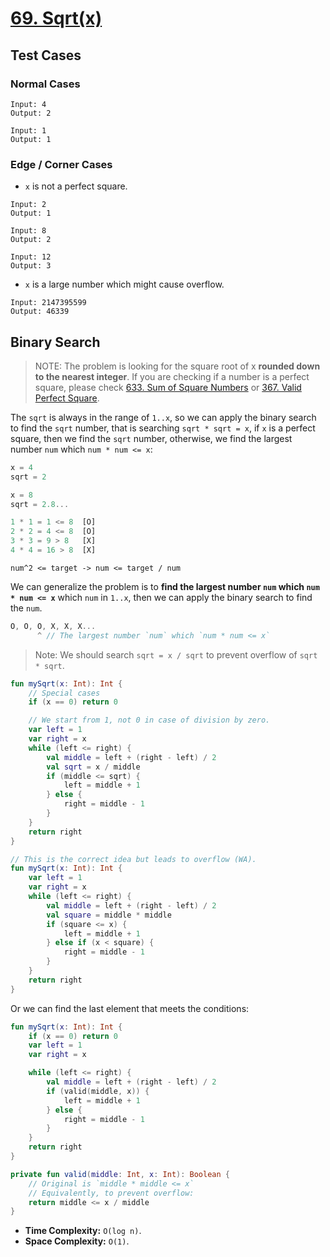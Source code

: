 # [69. Sqrt(x)](https://leetcode.com/problems/sqrtx)

## Test Cases
### Normal Cases
```
Input: 4
Output: 2

Input: 1
Output: 1
```
### Edge / Corner Cases
* `x` is not a perfect square.
```
Input: 2
Output: 1

Input: 8
Output: 2

Input: 12
Output: 3
```

* `x` is a large number which might cause overflow.
```
Input: 2147395599
Output: 46339
```

## Binary Search

> NOTE: The problem is looking for the square root of x **rounded down to the nearest integer**. If you are checking if a number is a perfect square, please check [633. Sum of Square Numbers](../leetcode/633.sum-of-square-numbers.md) or [367. Valid Perfect Square](../leetcode/367.valid-perfect-square.md).

The `sqrt` is always in the range of `1..x`, so we can apply the binary search to find the `sqrt` number, that is searching `sqrt * sqrt = x`, if `x` is a perfect square, then we find the `sqrt` number, otherwise, we find the largest number `num` which `num * num <= x`:

```js
x = 4
sqrt = 2

x = 8
sqrt = 2.8...

1 * 1 = 1 <= 8  [O]
2 * 2 = 4 <= 8  [O]
3 * 3 = 9 > 8   [X]
4 * 4 = 16 > 8  [X]
```

`num^2 <= target -> num <= target / num`

We can generalize the problem is to **find the largest number `num` which `num * num <= x`** which `num` in `1..x`, then we can apply the binary search to find the `num`.
```js
O, O, O, X, X, X...
      ^ // The largest number `num` which `num * num <= x`
```

> Note: We should search `sqrt = x / sqrt` to prevent overflow of `sqrt * sqrt`.


```kotlin
fun mySqrt(x: Int): Int {
    // Special cases
    if (x == 0) return 0

    // We start from 1, not 0 in case of division by zero.
    var left = 1
    var right = x
    while (left <= right) {
        val middle = left + (right - left) / 2
        val sqrt = x / middle
        if (middle <= sqrt) {
            left = middle + 1
        } else {
            right = middle - 1
        }
    }    
    return right 
}

// This is the correct idea but leads to overflow (WA).
fun mySqrt(x: Int): Int {
    var left = 1
    var right = x
    while (left <= right) {
        val middle = left + (right - left) / 2
        val square = middle * middle
        if (square <= x) {
            left = middle + 1
        } else if (x < square) {
            right = middle - 1
        }
    }
    return right
}
```

Or we can find the last element that meets the conditions:
```kotlin
fun mySqrt(x: Int): Int {
    if (x == 0) return 0
    var left = 1
    var right = x

    while (left <= right) {
        val middle = left + (right - left) / 2
        if (valid(middle, x)) {
            left = middle + 1
        } else {
            right = middle - 1
        }
    }   
    return right
}

private fun valid(middle: Int, x: Int): Boolean {
    // Original is `middle * middle <= x`
    // Equivalently, to prevent overflow:
    return middle <= x / middle
}
```


* **Time Complexity:** `O(log n)`.
* **Space Complexity:** `O(1)`.